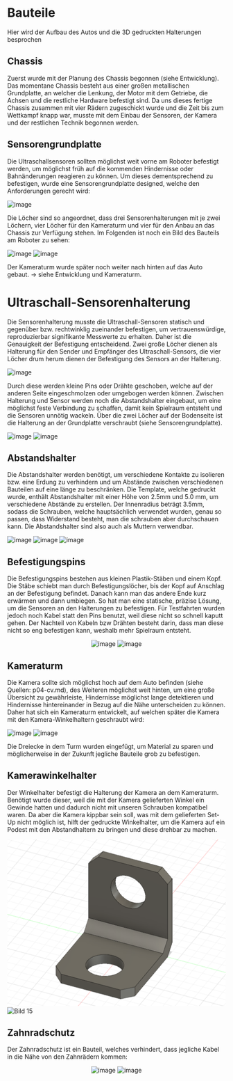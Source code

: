 # Bauteile
Hier wird der Aufbau des Autos und die 3D gedruckten Halterungen besprochen

## Chassis
Zuerst wurde mit der Planung des Chassis begonnen (siehe Entwicklung). Das momentane Chassis besteht aus einer großen metallischen Grundplatte, an welcher die Lenkung, der Motor mit dem Getriebe, die Achsen und die restliche Hardware befestigt sind. Da uns dieses fertige Chassis zusammen mit vier Rädern zugeschickt wurde und die Zeit bis zum Wettkampf knapp war, musste mit dem Einbau der Sensoren, der Kamera und der restlichen Technik begonnen werden.

## Sensorengrundplatte
Die Ultraschallsensoren sollten möglichst weit vorne am Roboter befestigt werden, um möglichst früh auf die kommenden Hindernisse oder Bahnänderungen reagieren zu können. Um dieses dementsprechend zu befestigen, wurde eine Sensorengrundplatte designed, welche den Anforderungen gerecht wird:


![image](https://github.com/SchroedingersBit/PfortGT-WRO/assets/112577730/33d35203-5d7d-423f-b0f0-16bca4fa95d8)


Die Löcher sind so angeordnet, dass drei Sensorenhalterungen mit je zwei Löchern, vier Löcher für den Kameraturm und vier für den Anbau an das Chassis zur Verfügung stehen. 
Im Folgenden ist noch ein Bild des Bauteils am Roboter zu sehen:

![image](https://github.com/SchroedingersBit/PfortGT-WRO/assets/112577730/9a25899c-d260-49f3-881b-2dc6c01752c9)
![image](https://github.com/SchroedingersBit/PfortGT-WRO/assets/112577730/9c118cdf-3bb3-4816-af39-2a46221e0a5f)

  
Der Kameraturm wurde später noch weiter nach hinten auf das Auto gebaut. -> siehe Entwicklung und Kameraturm.

# Ultraschall-Sensorenhalterung
Die Sensorenhalterung musste die Ultraschall-Sensoren statisch und gegenüber bzw. rechtwinklig zueinander befestigen, um vertrauenswürdige, reproduzierbar signifikante Messwerte zu erhalten. Daher ist die Genauigkeit der Befestigung entscheidend. Zwei große Löcher dienen als Halterung für den Sender und Empfänger des Ultraschall-Sensors, die vier Löcher drum herum dienen der Befestigung des Sensors an der Halterung.


![image](https://github.com/SchroedingersBit/PfortGT-WRO/assets/112577730/32a82d1e-696c-449c-a8d0-f7d60d0cf8aa)

  
Durch diese werden kleine Pins oder Drähte geschoben, welche auf der anderen Seite eingeschmolzen oder umgebogen werden können. Zwischen Halterung und Sensor werden noch die Abstandshalter eingebaut, um eine möglichst feste Verbindung zu schaffen, damit kein Spielraum entsteht und die Sensoren unnötig wackeln. Über die zwei Löcher auf der Bodenseite ist die Halterung an der Grundplatte verschraubt (siehe Sensorengrundplatte).
  

![image](https://github.com/SchroedingersBit/PfortGT-WRO/assets/112577730/334d4dce-3e46-45c6-a03c-59602ff7e33f)
![image](https://github.com/SchroedingersBit/PfortGT-WRO/assets/112577730/f18ff53a-ae82-4ac3-9526-122ccfe2c390)

  
## Abstandshalter
Die Abstandshalter werden benötigt, um verschiedene Kontakte zu isolieren bzw. eine Erdung zu verhindern und um Abstände zwischen verschiedenen Bauteilen auf eine länge zu beschränken. Die Template, welche gedruckt wurde, enthält Abstandshalter mit einer Höhe von 2.5mm und 5.0 mm, um verschiedene Abstände zu erstellen. Der Innenradius beträgt 3.5mm, sodass die Schrauben, welche hauptsächlich verwendet wurden, genau so passen, dass Widerstand besteht, man die schrauben aber durchschauen kann. Die Abstandshalter sind also auch als Muttern verwendbar.
  

![image](https://github.com/SchroedingersBit/PfortGT-WRO/assets/112577730/04ba8fd1-716d-4afc-b88d-1533bb0633a8)
![image](https://github.com/SchroedingersBit/PfortGT-WRO/assets/112577730/706013ab-588e-4522-b754-a6072ea3c4ae)
![image](https://github.com/SchroedingersBit/PfortGT-WRO/assets/112577730/3339c621-4b77-49e8-9c8f-8b8f87df40b4)

## Befestigungspins

Die Befestigungspins bestehen aus kleinen Plastik-Stäben und einem Kopf. Die Stäbe schiebt man durch Befestigungslöcher, bis der Kopf auf Anschlag an der Befestigung befindet.
Danach kann man das andere Ende kurz erwärmen und dann umbiegen. So hat man eine statische, präzise Lösung, um die Sensoren an den Halterungen zu befestigen. Für Testfahrten wurden jedoch noch Kabel statt den Pins benutzt, weil diese nicht so schnell kaputt gehen. Der Nachteil von Kabeln bzw Drähten besteht darin, dass man diese nicht so eng befestigen kann, weshalb mehr Spielraum entsteht.

<p align="center">
<img src="https://github.com/SchroedingersBit/PfortGT-WRO/assets/112577730/8cb851f1-fbc1-49db-9ed4-e9e78871d5a0" alt="image">
<img src="https://github.com/SchroedingersBit/PfortGT-WRO/assets/112577730/1840c780-e0f0-46ae-92cb-bfacb7737746" alt="image">
</p>

## Kameraturm

Die Kamera sollte sich möglichst hoch auf dem Auto befinden (siehe Quellen: p04-cv.md), des Weiteren möglichst weit hinten, um eine große Übersicht zu gewährleiste, Hindernisse möglichst lange detektieren und Hindernisse hintereinander in Bezug auf die Nähe unterscheiden zu können. Daher hat sich ein Kameraturm entwickelt, auf welchen später die Kamera mit den Kamera-Winkelhaltern geschraubt wird:

![image](https://github.com/SchroedingersBit/PfortGT-WRO/assets/112577730/c90109df-be5c-4b59-a350-b282f2f6e751)
![image](https://github.com/SchroedingersBit/PfortGT-WRO/assets/112577730/97419905-2b49-478c-ba52-a381e009ba3b)

Die Dreiecke in dem Turm wurden eingefügt, um Material zu sparen und möglicherweise in der Zukunft jegliche Bauteile grob zu befestigen.

## Kamerawinkelhalter

Der Winkelhalter befestigt die Halterung der Kamera an dem Kameraturm. Benötigt wurde dieser, weil die mit der Kamera gelieferten Winkel ein Gewinde hatten und dadurch nicht mit unseren Schrauben kompatibel waren. Da aber die Kamera kippbar sein soll, was mit dem gelieferten 	Set-Up nicht möglich ist, hilft der gedruckte Winkelhalter, um die Kamera auf ein Podest mit den Abstandhaltern zu bringen und diese drehbar zu machen.



![Bild 14](Bild14.png)  ![Bild 15](Bild15.png)

## Zahnradschutz

Der Zahnradschutz ist ein Bauteil, welches verhindert, dass jegliche Kabel in die Nähe von den Zahnrädern kommen:

<p align="center">
<img scr="Bild16.png" alt="image">
<img scr="Bild17.png" alt="image">
</p>
